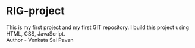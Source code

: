 # RIG-project
This is my first project and my first GIT repository. I build this project using HTML, CSS, JavaScript.
<br>
Author - Venkata Sai Pavan
